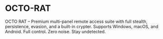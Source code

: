 # OCTO-RAT
OCTO RAT – Premium multi-panel remote access suite with full stealth, persistence, evasion, and a built-in crypter. Supports Windows, macOS, and Android. Full control. Zero noise. Stay undetected.
